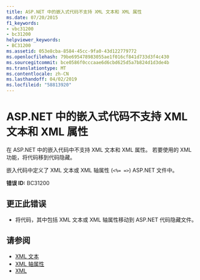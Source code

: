 ```yaml
---
title: ASP.NET 中的嵌入式代码不支持 XML 文本和 XML 属性
ms.date: 07/20/2015
f1_keywords:
- vbc31200
- bc31200
helpviewer_keywords:
- BC31200
ms.assetid: 053e8cba-8584-45cc-9fa0-43d122779772
ms.openlocfilehash: 79be695478983055ae1f016cf841d733d3f4c430
ms.sourcegitcommit: bce0586f0cccaae6d6cbd625d5a7b824d1d3de4b
ms.translationtype: MT
ms.contentlocale: zh-CN
ms.lasthandoff: 04/02/2019
ms.locfileid: "58813920"
---
```

# <a name="xml-literals-and-xml-properties-are-not-supported-in-embedded-code-within-aspnet"></a>ASP.NET 中的嵌入式代码不支持 XML 文本和 XML 属性
在 ASP.NET 中的嵌入代码中不支持 XML 文本和 XML 属性。 若要使用的 XML 功能，将代码移到代码隐藏。  
  
 嵌入代码中定义了 XML 文本或 XML 轴属性 (`<%= =>`) ASP.NET 文件中。  
  
 **错误 ID:** BC31200  
  
## <a name="to-correct-this-error"></a>更正此错误  
  
-   将代码，其中包括 XML 文本或 XML 轴属性移动到 ASP.NET 代码隐藏文件。  
  
## <a name="see-also"></a>请参阅

- [XML 文本](../../../visual-basic/language-reference/xml-literals/index.md)
- [XML 轴属性](../../../visual-basic/language-reference/xml-axis/index.md)
- [XML](../../../visual-basic/programming-guide/language-features/xml/index.md)
